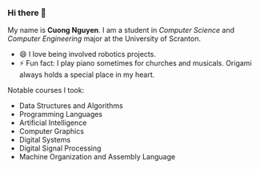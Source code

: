 ### Hi there 👋

My name is **Cuong Nguyen**. I am a student in *Computer Science* and *Computer Engineering* major at the University of Scranton.
- 😄 I love being involved robotics projects.
- ⚡ Fun fact: I play piano sometimes for churches and musicals. Origami always holds a special place in my heart.

Notable courses I took:
* Data Structures and Algorithms
* Programming Languages
* Artificial Intelligence
* Computer Graphics
* Digital Systems
* Digital Signal Processing
* Machine Organization and Assembly Language

<!-- -->

<!--
**hopper19/hopper19** is a ✨ _special_ ✨ repository because its `README.md` (this file) appears on your GitHub profile.

Here are some ideas to get you started:

- 🔭 I’m currently working on ...
- 🌱 I’m currently learning ...
- 👯 I’m looking to collaborate on ...
- 🤔 I’m looking for help with ...
- 💬 Ask me about ...
- 📫 How to reach me: ...
- 😄 Pronouns: ...
- ⚡ Fun fact: ...
-->
